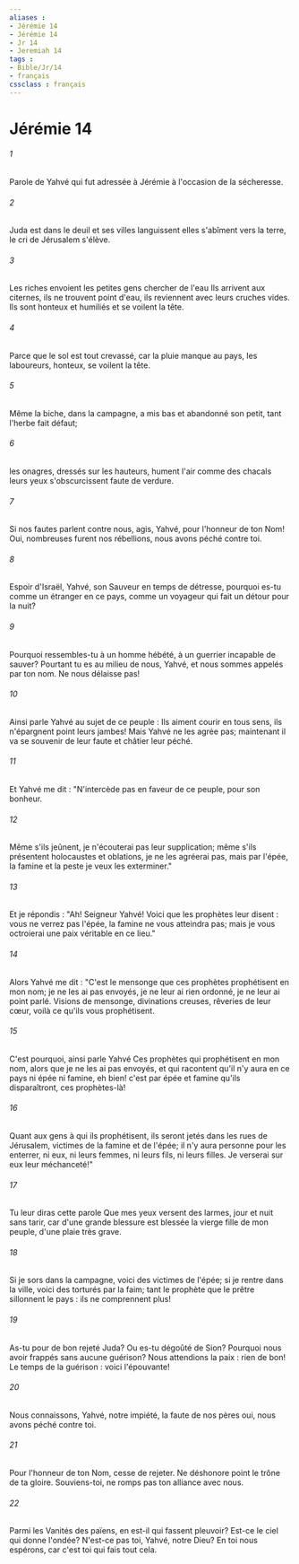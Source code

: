 ```yaml
---
aliases : 
- Jérémie 14
- Jérémie 14
- Jr 14
- Jeremiah 14
tags : 
- Bible/Jr/14
- français
cssclass : français
---
```


# Jérémie 14

###### 1
Parole de Yahvé qui fut adressée à Jérémie à l'occasion de la sécheresse.
###### 2
Juda est dans le deuil et ses villes languissent elles s'abîment vers la terre, le cri de Jérusalem s'élève.
###### 3
Les riches envoient les petites gens chercher de l'eau Ils arrivent aux citernes, ils ne trouvent point d'eau, ils reviennent avec leurs cruches vides. Ils sont honteux et humiliés et se voilent la tête.
###### 4
Parce que le sol est tout crevassé, car la pluie manque au pays, les laboureurs, honteux, se voilent la tête.
###### 5
Même la biche, dans la campagne, a mis bas et abandonné son petit, tant l'herbe fait défaut;
###### 6
les onagres, dressés sur les hauteurs, hument l'air comme des chacals leurs yeux s'obscurcissent faute de verdure.
###### 7
Si nos fautes parlent contre nous, agis, Yahvé, pour l'honneur de ton Nom! Oui, nombreuses furent nos rébellions, nous avons péché contre toi.
###### 8
Espoir d'Israël, Yahvé, son Sauveur en temps de détresse, pourquoi es-tu comme un étranger en ce pays, comme un voyageur qui fait un détour pour la nuit?
###### 9
Pourquoi ressembles-tu à un homme hébété, à un guerrier incapable de sauver? Pourtant tu es au milieu de nous, Yahvé, et nous sommes appelés par ton nom. Ne nous délaisse pas!
###### 10
Ainsi parle Yahvé au sujet de ce peuple : Ils aiment courir en tous sens, ils n'épargnent point leurs jambes! Mais Yahvé ne les agrée pas; maintenant il va se souvenir de leur faute et châtier leur péché.
###### 11
Et Yahvé me dit : "N'intercède pas en faveur de ce peuple, pour son bonheur.
###### 12
Même s'ils jeûnent, je n'écouterai pas leur supplication; même s'ils présentent holocaustes et oblations, je ne les agréerai pas, mais par l'épée, la famine et la peste je veux les exterminer."
###### 13
Et je répondis : "Ah! Seigneur Yahvé! Voici que les prophètes leur disent : vous ne verrez pas l'épée, la famine ne vous atteindra pas; mais je vous octroierai une paix véritable en ce lieu."
###### 14
Alors Yahvé me dit : "C'est le mensonge que ces prophètes prophétisent en mon nom; je ne les ai pas envoyés, je ne leur ai rien ordonné, je ne leur ai point parlé. Visions de mensonge, divinations creuses, rêveries de leur cœur, voilà ce qu'ils vous prophétisent.
###### 15
C'est pourquoi, ainsi parle Yahvé Ces prophètes qui prophétisent en mon nom, alors que je ne les ai pas envoyés, et qui racontent qu'il n'y aura en ce pays ni épée ni famine, eh bien! c'est par épée et famine qu'ils disparaîtront, ces prophètes-là!
###### 16
Quant aux gens à qui ils prophétisent, ils seront jetés dans les rues de Jérusalem, victimes de la famine et de l'épée; il n'y aura personne pour les enterrer, ni eux, ni leurs femmes, ni leurs fils, ni leurs filles. Je verserai sur eux leur méchanceté!"
###### 17
Tu leur diras cette parole Que mes yeux versent des larmes, jour et nuit sans tarir, car d'une grande blessure est blessée la vierge fille de mon peuple, d'une plaie très grave.
###### 18
Si je sors dans la campagne, voici des victimes de l'épée; si je rentre dans la ville, voici des torturés par la faim; tant le prophète que le prêtre sillonnent le pays : ils ne comprennent plus! 
###### 19
As-tu pour de bon rejeté Juda? Ou es-tu dégoûté de Sion? Pourquoi nous avoir frappés sans aucune guérison? Nous attendions la paix : rien de bon! Le temps de la guérison : voici l'épouvante!
###### 20
Nous connaissons, Yahvé, notre impiété, la faute de nos pères oui, nous avons péché contre toi.
###### 21
Pour l'honneur de ton Nom, cesse de rejeter. Ne déshonore point le trône de ta gloire. Souviens-toi, ne romps pas ton alliance avec nous.
###### 22
Parmi les Vanités des païens, en est-il qui fassent pleuvoir? Est-ce le ciel qui donne l'ondée? N'est-ce pas toi, Yahvé, notre Dieu? En toi nous espérons, car c'est toi qui fais tout cela.
